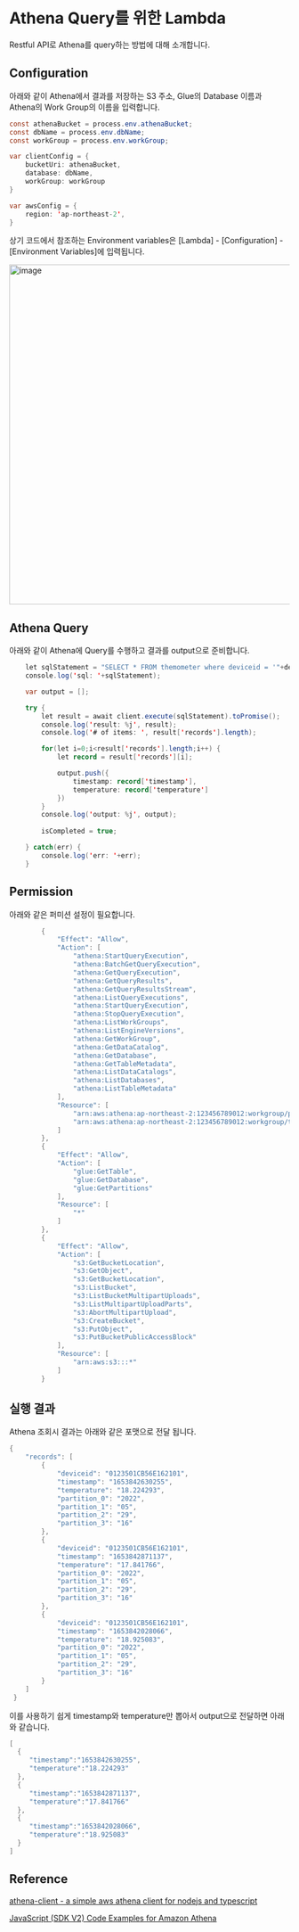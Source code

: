 # Athena Query를 위한 Lambda

Restful API로 Athena를 query하는 방법에 대해 소개합니다. 

## Configuration

아래와 같이 Athena에서 결과를 저장하는 S3 주소, Glue의 Database 이름과 Athena의 Work Group의 이름을 입력합니다.

```java
const athenaBucket = process.env.athenaBucket; 
const dbName = process.env.dbName; 
const workGroup = process.env.workGroup; 

var clientConfig = {
    bucketUri: athenaBucket,
    database: dbName,
    workGroup: workGroup
}

var awsConfig = {
    region: 'ap-northeast-2', 
}
```

상기 코드에서 참조하는 Environment variables은 [Lambda] - [Configuration] - [Environment Variables]에 입력됩니다.

<img width="610" alt="image" src="https://user-images.githubusercontent.com/52392004/170911263-2b11de30-a1dc-48e3-a751-c4c1f99686bb.png">


## Athena Query

아래와 같이 Athena에 Query를 수행하고 결과를 output으로 준비합니다.

```java
    let sqlStatement = "SELECT * FROM themometer where deviceid = '"+deviceid+"' limit 1000";
    console.log('sql: '+sqlStatement);

    var output = [];

    try {
        let result = await client.execute(sqlStatement).toPromise();
        console.log('result: %j', result);
        console.log('# of items: ', result['records'].length);

        for(let i=0;i<result['records'].length;i++) {
            let record = result['records'][i];

            output.push({
                timestamp: record['timestamp'],
                temperature: record['temperature']
            })
        }
        console.log('output: %j', output);        
        
        isCompleted = true;

    } catch(err) {
        console.log('err: '+err);
    }
```

## Permission

아래와 같은 퍼미션 설정이 필요합니다. 

```java
        {
            "Effect": "Allow",
            "Action": [
                "athena:StartQueryExecution",
                "athena:BatchGetQueryExecution",
                "athena:GetQueryExecution",
                "athena:GetQueryResults",
                "athena:GetQueryResultsStream",
                "athena:ListQueryExecutions",
                "athena:StartQueryExecution",
                "athena:StopQueryExecution",
                "athena:ListWorkGroups",
                "athena:ListEngineVersions",
                "athena:GetWorkGroup",
                "athena:GetDataCatalog",
                "athena:GetDatabase",
                "athena:GetTableMetadata",
                "athena:ListDataCatalogs",
                "athena:ListDatabases",
                "athena:ListTableMetadata"
            ],
            "Resource": [
                "arn:aws:athena:ap-northeast-2:123456789012:workgroup/primary",
                "arn:aws:athena:ap-northeast-2:123456789012:workgroup/themometer-workgroup"
            ]
        },
        {
            "Effect": "Allow",
            "Action": [
                "glue:GetTable",
                "glue:GetDatabase",
                "glue:GetPartitions"
            ],
            "Resource": [
                "*"
            ]
        },
        {
            "Effect": "Allow",
            "Action": [
                "s3:GetBucketLocation",
                "s3:GetObject",
                "s3:GetBucketLocation",
                "s3:ListBucket",
                "s3:ListBucketMultipartUploads",
                "s3:ListMultipartUploadParts",
                "s3:AbortMultipartUpload",
                "s3:CreateBucket",
                "s3:PutObject",
                "s3:PutBucketPublicAccessBlock"
            ],
            "Resource": [
                "arn:aws:s3:::*"
            ]
        }
```        


## 실행 결과 

Athena 조회시 결과는 아래와 같은 포맷으로 전달 됩니다. 

```java
{
    "records": [
        {
            "deviceid": "0123501CB56E162101",
            "timestamp": "1653842630255",
            "temperature": "18.224293",
            "partition_0": "2022",
            "partition_1": "05",
            "partition_2": "29",
            "partition_3": "16"
        },
        {
            "deviceid": "0123501CB56E162101",
            "timestamp": "1653842871137",
            "temperature": "17.841766",
            "partition_0": "2022",
            "partition_1": "05",
            "partition_2": "29",
            "partition_3": "16"
        },
        {
            "deviceid": "0123501CB56E162101",
            "timestamp": "1653842028066",
            "temperature": "18.925083",
            "partition_0": "2022",
            "partition_1": "05",
            "partition_2": "29",
            "partition_3": "16"
        }
    ]
 }
 ```
 
 이를 사용하기 쉽게 timestamp와 temperature만 뽑아서 output으로 전달하면 아래와 같습니다. 
 
 ```java
 [
   {
      "timestamp":"1653842630255",
      "temperature":"18.224293"
   },
   {
      "timestamp":"1653842871137",
      "temperature":"17.841766"
   },
   {
      "timestamp":"1653842028066",
      "temperature":"18.925083"
   }
]   
```

## Reference 
[athena-client - a simple aws athena client for nodejs and typescript](https://github.com/KoteiIto/node-athena)

[JavaScript (SDK V2) Code Examples for Amazon Athena](https://docs.aws.amazon.com/code-samples/latest/catalog/code-catalog-javascript-example_code-athena.html)
